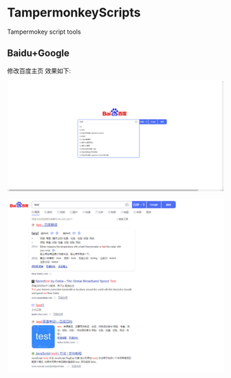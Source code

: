 # TampermonkeyScripts
Tampermokey script tools

## Baidu+Google

修改百度主页 效果如下:

![preview](preview1.png)

![preview](preview2.png)
